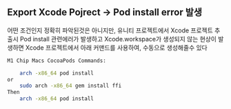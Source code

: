 ## Export Xcode Pojrect -> Pod install error 발생

어떤 조건인지 정확히 파악된것은 아니지만, 유니티 프로젝트에서 Xcode 프로젝트 추출시
Pod install 관련에러가 발생하고 Xcode.workspace가 생성되지 않는 현상이 발생하면
Xcode 프로젝트에서 아래 커맨드를 사용하여, 수동으로 생성해줄수 있다

```bash
M1 Chip Macs CocoaPods Commands:

    arch -x86_64 pod install
or
    sudo arch -x86_64 gem install ffi
Then
    arch -x86_64 pod install
```